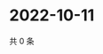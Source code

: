 # 2022-10-11

共 0 条

<!-- BEGIN WEIBO -->
<!-- 最后更新时间 Tue Oct 11 2022 01:28:44 GMT+0800 (China Standard Time) -->

<!-- END WEIBO -->
